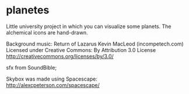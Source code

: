 # planetes
Little university project in which you can visualize some planets. The alchemical icons are hand-drawn.

Background music: 
Return of Lazarus Kevin MacLeod (incompetech.com)
Licensed under Creative Commons: By Attribution 3.0 License
http://creativecommons.org/licenses/by/3.0/

sfx from SoundBible;

Skybox was made using Spacescape: http://alexcpeterson.com/spacescape/
